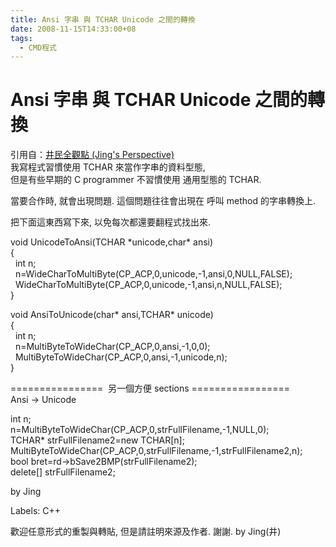 ```yaml
---
title: Ansi 字串 與 TCHAR Unicode 之間的轉換
date: 2008-11-15T14:33:00+08
tags:
  - CMD程式
---
```

# Ansi 字串 與 TCHAR Unicode 之間的轉換

引用自：[井民全觀點 (Jing's Perspective)](http://mqjing.blogspot.com/2007/10/c-ansi-tchar-unicode.html)  
我寫程式習慣使用 TCHAR 來當作字串的資料型態,  
但是有些早期的 C programmer 不習慣使用 通用型態的 TCHAR.  
  
當要合作時, 就會出現問題. 這個問題往往會出現在 呼叫 method 的字串轉換上.  
  
把下面這東西寫下來, 以免每次都還要翻程式找出來.  
  
void UnicodeToAnsi(TCHAR \*unicode,char\* ansi)  
{  
  int n;  
  n=WideCharToMultiByte(CP\_ACP,0,unicode,-1,ansi,0,NULL,FALSE);  
  WideCharToMultiByte(CP\_ACP,0,unicode,-1,ansi,n,NULL,FALSE);  
}  
  
void AnsiToUnicode(char\* ansi,TCHAR\* unicode)  
{  
  int n;  
  n=MultiByteToWideChar(CP\_ACP,0,ansi,-1,0,0);  
  MultiByteToWideChar(CP\_ACP,0,ansi,-1,unicode,n);  
}  
  
  
\================  另一個方便 sections =================  
Ansi -> Unicode  
  
int n;  
n=MultiByteToWideChar(CP\_ACP,0,strFullFilename,-1,NULL,0);  
TCHAR\* strFullFilename2=new TCHAR\[n\];  
MultiByteToWideChar(CP\_ACP,0,strFullFilename,-1,strFullFilename2,n);  
bool bret=rd->bSave2BMP(strFullFilename2);  
delete\[\] strFullFilename2;  
  
  
by Jing  
  
Labels: C++  
  
歡迎任意形式的重製與轉貼, 但是請註明來源及作者. 謝謝. by Jing(井)